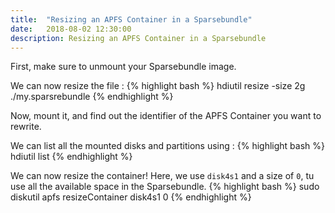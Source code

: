 ```yaml
---
title:  "Resizing an APFS Container in a Sparsebundle"
date:   2018-08-02 12:30:00
description: Resizing an APFS Container in a Sparsebundle
---
```



First, make sure to unmount your Sparsebundle image.

We can now resize the file  :
{% highlight bash %}
hdiutil resize -size 2g ./my.sparsrebundle
{% endhighlight %}

Now, mount it, and find out the identifier of the APFS Container you want to rewrite.

We can list all the mounted disks and partitions using :
{% highlight bash %}
hdiutil list
{% endhighlight %}

We can now resize the container! Here, we use `disk4s1` and a size of `0`, tu use all the available space in the Sparsebundle.
{% highlight bash %}
sudo diskutil apfs resizeContainer disk4s1 0
{% endhighlight %}
